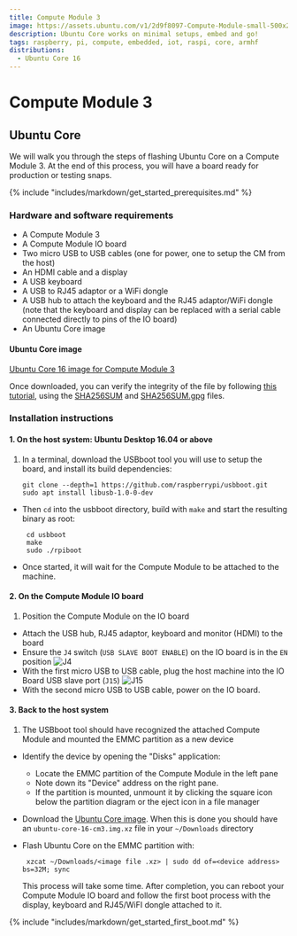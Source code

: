 ```yaml
---
title: Compute Module 3
image: https://assets.ubuntu.com/v1/2d9f8097-Compute-Module-small-500x2802.jpg
description: Ubuntu Core works on minimal setups, embed and go!
tags: raspberry, pi, compute, embedded, iot, raspi, core, armhf
distributions:
  - Ubuntu Core 16
---
```


# Compute Module 3

## Ubuntu Core

We will walk you through the steps of flashing Ubuntu Core on a Compute Module 3. At the end of this process, you will have a board ready for production or testing snaps.

{% include "includes/markdown/get_started_prerequisites.md" %}

### Hardware and software requirements

  * A Compute Module 3
  * A Compute Module IO board
  * Two micro USB to USB cables (one for power, one to setup the CM from the host)
  * An HDMI cable and a display
  * A USB keyboard
  * A USB to RJ45 adaptor or a WiFi dongle
  * A USB hub to attach the keyboard and the RJ45 adaptor/WiFi dongle (note that the keyboard and display can be replaced with a serial cable connected directly to pins of the IO board)
  * An Ubuntu Core image

#### Ubuntu Core image

[Ubuntu Core 16 image for Compute Module 3](http://cdimage.ubuntu.com/ubuntu-core/16/stable/current/ubuntu-core-16-cm3.img.xz)

Once downloaded, you can verify the integrity of the file by following [this tutorial](https://tutorials.ubuntu.com/tutorial/tutorial-how-to-verify-ubuntu), using the [SHA256SUM](http://cdimage.ubuntu.com/ubuntu-core/16/stable/current/SHA256SUMS) and [SHA256SUM.gpg](http://cdimage.ubuntu.com/ubuntu-core/16/stable/current/SHA256SUMS.gpg) files.

### Installation instructions

#### 1. On the host system: Ubuntu Desktop 16.04 or above

 1. In a terminal, download the USBboot tool you will use to setup the board, and install its build dependencies:

        git clone --depth=1 https://github.com/raspberrypi/usbboot.git
        sudo apt install libusb-1.0-0-dev

 * Then `cd` into the usbboot directory, build with `make` and start the resulting binary as root:

        cd usbboot
        make
        sudo ./rpiboot

 * Once started, it will wait for the Compute Module to be attached to the machine.

#### 2. On the Compute Module IO board

 1. Position the Compute Module on the IO board
 * Attach the USB hub, RJ45 adaptor, keyboard and monitor (HDMI) to the board
 * Ensure the `J4` switch (`USB SLAVE BOOT ENABLE`) on the IO board is in the `EN` position
     ![J4](https://assets.ubuntu.com/v1/55329e6f-CM3_J4.JPG?w=300)
 * With the first micro USB to USB cable, plug the host machine into the IO Board USB slave port (`J15`)
     ![J15](https://assets.ubuntu.com/v1/2073d0aa-CM3_J15.JPG?w=300)
 * With the second micro USB to USB cable, power on the IO board.

#### 3. Back to the host system

 1. The USBboot tool should have recognized the attached Compute Module and mounted the EMMC partition as a new device
 * Identify the device by opening the "Disks" application:
    * Locate the EMMC partition of the Compute Module in the left pane
    * Note down its "Device" address on the right pane.
    * If the partition is mounted, unmount it by clicking the square icon below the partition diagram or the eject icon in a file manager
 * Download the [Ubuntu Core image](#ubuntu-core-image). When this is done you should have an `ubuntu-core-16-cm3.img.xz` file in your `~/Downloads` directory
 * Flash Ubuntu Core on the EMMC partition with:

        xzcat ~/Downloads/<image file .xz> | sudo dd of=<device address> bs=32M; sync

     This process will take some time. After completion, you can reboot your Compute Module IO board and follow the first boot process with the display, keyboard and RJ45/WiFI dongle attached to it.

{% include "includes/markdown/get_started_first_boot.md" %}
